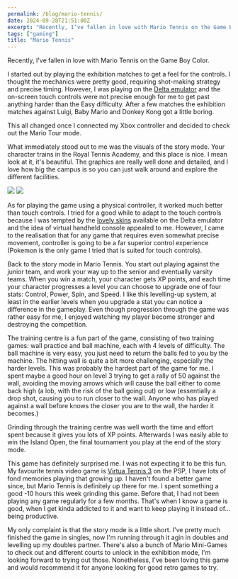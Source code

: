 ```yaml
---
permalink: /blog/mario-tennis/
date: 2024-09-28T21:51:00Z 
excerpt: "Recently, I’ve fallen in love with Mario Tennis on the Game Boy Color."
tags: ["gaming"]
title: "Mario Tennis"
---
```

Recently, I've fallen in love with Mario Tennis on the Game Boy Color.

I started out by playing the exhibition matches to get a feel for the controls. I thought the mechanics were pretty good, requiring shot-making strategy and precise timing. However, I was playing on the [Delta emulator](https://apps.apple.com/us/app/delta-game-emulator/id1048524688) and the on-screen touch controls were not precise enough for me to get past anything harder than the Easy difficulty. After a few matches the exhibition matches against Luigi, Baby Mario and Donkey Kong got a little boring.

This all changed once I connected my Xbox controller and decided to check out the Mario Tour mode.

What immediately stood out to me was the visuals of the story mode. Your character trains in the Royal Tennis Academy, and this place is nice. I mean look at it, it's beautiful. The graphics are really well done and detailed, and I love how big the campus is so you can just walk around and explore the different facilities.

<img src="https://cdn.dillonmok.com/MarioTennis1.png" />
<img src="https://cdn.dillonmok.com/MarioTennis2.png" />

As for playing the game using a physical controller, it worked much better than touch controls. I tried for a good while to adapt to the touch controls because I was tempted by the [lovely skins](https://seanfletchr.gumroad.com/l/delta-pocket-gba) available on the Delta emulator and the idea of virtual handheld console appealed to me. However, I came to the realisation that for any game that requires even somewhat precise movement, controller is going to be a far superior control experience (Pokemon is the only game I tried that is suited for touch controls).

Back to the story mode in Mario Tennis. You start out playing against the junior team, and work your way up to the senior and eventually varsity teams. When you win a match, your character gets XP points, and each time your character progresses a level you can choose to upgrade one of four stats: Control, Power, Spin, and Speed. I like this levelling-up system, at least in the earlier levels when you upgrade a stat you can notice a difference in the gameplay. Even though  progression through the game was rather easy for me, I enjoyed watching my player become stronger and destroying the competition.

The training centre is a fun part of the game, consisting of two training games: wall practice and ball machine, each with 4 levels of difficulty. The ball machine is very easy, you just need to return the balls fed to you by the machine. The hitting wall is quite a bit more challenging, especially the harder levels. This was probably the hardest part of the game for me. I spent maybe a good hour on level 3 trying to get a rally of 50 against the wall, avoiding the moving arrows which will cause the ball either to come back high (a lob, with the risk of the ball going out) or low (essentially a drop shot, causing you to run closer to the wall. Anyone who has played against a wall before knows the closer you are to the wall, the harder it becomes.)

Grinding through the training centre was well worth the time and effort spent because it gives you lots of XP points. Afterwards I was easily able to win the Island Open, the final tournament you play at the end of the story mode.

This game has definitely surprised me. I was not expecting it to be this fun. My favourite tennis video game is [Virtua Tennis 3](https://en.wikipedia.org/wiki/Virtua_Tennis_3) on the PSP, I have lots of fond memories playing that growing up. I haven't found a better game since, but Mario Tennis is definitely up there for me. I spent something a good -10 hours this week grinding this game. Before that, I had not been playing any game regularly for a few months. That's when I know a game is good, when I get kinda addicted to it and want to keep playing it instead of... being productive.

My only complaint is that the story mode is a little short. I've pretty much finished the game in singles, now I'm running through it agin in doubles and levelling up my doubles partner. There's also a bunch of Mario Mini-Games to check out and different courts to unlock in the exhibition mode, I'm looking forward to trying out those. Nonetheless, I've been loving this game and would recommend it for anyone looking for good retro games to try.
